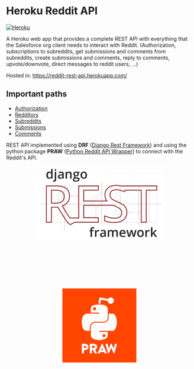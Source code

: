 # Heroku Reddit API
[![Heroku](https://heroku-badge.herokuapp.com/?app=reddit-rest-api&root=clients/me&style=flat)](https://reddit-rest-api.herokuapp.com)

A Heroku web app that provides a complete REST API with everything that the Salesforce org client needs to interact with Reddit.
(Authorization, subscriptions to subreddits, get submissions and comments from subreddits, create submissions and comments, reply to comments, upvote/downvote, direct messages to reddit users, ...)

Hosted in: https://reddit-rest-api.herokuapp.com/

## Important paths

* [Authorization](/clients)
* [Redditors](/redditors)
* [Subreddits](/subreddits)
* [Submissions](/submissions)
* [Comments](/comments)

REST API implemented using __DRF__ ([Django Rest Framework](https://www.django-rest-framework.org/)) and using the python package __PRAW__ ([Python Reddit API Wrapper](https://github.com/praw-dev/praw)) to connect with the Reddit's API.

<p align="center">
    <img src="drf.png" />
    <img src="praw.png" style="padding:8rem"/>
</p>
